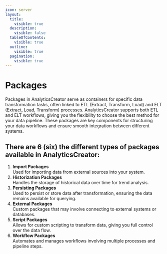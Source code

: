 ```yaml
---
icon: server
layout:
  title:
    visible: true
  description:
    visible: false
  tableOfContents:
    visible: true
  outline:
    visible: true
  pagination:
    visible: true
---
```


# Packages

Packages in AnalyticsCreator serve as containers for specific data transformation tasks, often linked to ETL (Extract, Transform, Load) and ELT (Extract, Load, Transform) processes. AnalyticsCreator supports both ETL and ELT workflows, giving you the flexibility to choose the best method for your data pipeline. These packages are key components for structuring your data workflows and ensure smooth integration between different systems.

## There are 6 (six) the different types of packages available in AnalyticsCreator:

1. **Import Packages**\
   Used for importing data from external sources into your system.
2. **Historization Packages**\
   Handles the storage of historical data over time for trend analysis.
3. **Persisting Packages**\
   Used to persist or store data after transformation, ensuring the data remains available for querying.
4. **External Packages**\
   Custom packages that may involve connecting to external systems or databases.
5. **Script Packages**\
   Allows for custom scripting to transform data, giving you full control over the data flow.
6. **Workflow Packages**\
   Automates and manages workflows involving multiple processes and pipeline steps.
